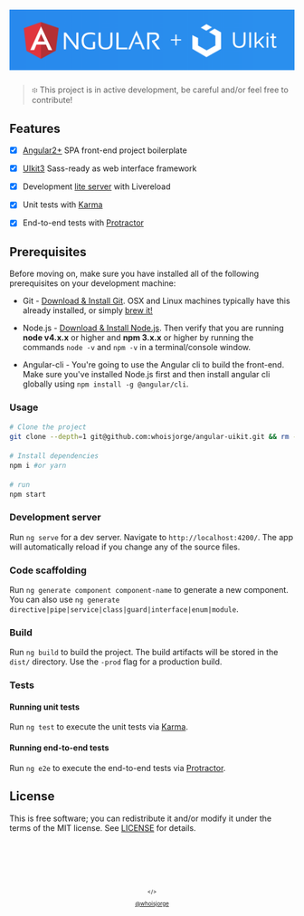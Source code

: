 # [![angular-uikit](.github/header.png)](https://github.com/whoisjorge/angular-uikit)

> ፨ This project is in active development, be careful and/or feel free to contribute!

## Features

- [x] [Angular2+](https://angular.io/) SPA front-end project boilerplate
- [x] [UIkit3](https://getuikit.com/) Sass-ready as web interface framework
- [x] Development [lite server](https://github.com/johnpapa/lite-server) with Livereload
- [x] Unit tests with [Karma](https://github.com/karma-runner/karma)
- [x] End-to-end tests with [Protractor](https://github.com/angular/protractor)


## Prerequisites

Before moving on, make sure you have installed all of the following prerequisites on your development machine: 

* Git - [Download & Install Git](https://git-scm.com/downloads). OSX and Linux machines typically have this already installed, or simply [brew it!](https://brew.sh)

* Node.js - [Download & Install Node.js](https://nodejs.org/en/download/). Then verify that you are running **node v4.x.x** or higher and **npm 3.x.x** or higher by running the commands `node -v` and `npm -v` in a terminal/console window.

* Angular-cli - You're going to use the Angular cli to build the front-end. Make sure you've installed Node.js first and then install angular cli globally using `npm install -g @angular/cli`.




### Usage

```sh
# Clone the project
git clone --depth=1 git@github.com:whoisjorge/angular-uikit.git && rm -rf angular-uikit/.git

# Install dependencies
npm i #or yarn

# run
npm start
```

### Development server
Run `ng serve` for a dev server. Navigate to `http://localhost:4200/`. The app will automatically reload if you change any of the source files.

### Code scaffolding
Run `ng generate component component-name` to generate a new component. You can also use `ng generate directive|pipe|service|class|guard|interface|enum|module`.

### Build
Run `ng build` to build the project. The build artifacts will be stored in the `dist/` directory. Use the `-prod` flag for a production build.


### Tests

#### Running unit tests
Run `ng test` to execute the unit tests via [Karma](https://karma-runner.github.io).

#### Running end-to-end tests
Run `ng e2e` to execute the end-to-end tests via [Protractor](http://www.protractortest.org/).



## License

This is free software; you can redistribute it and/or modify it under the terms of the MIT license. See [LICENSE](LICENSE) for details.




<!-- Thanks for watching! -->
<br><br><br><br>
<p align="center"> <sub><sup>&lt;/&gt;</sub></sup><br>
  <sub><sup><a href="http://www.whoisjorge.me">@whoisjorge</a></sup></sub>
</p>
